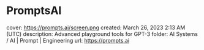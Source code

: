 # PromptsAI

cover: https://prompts.ai/screen.png
created: March 26, 2023 2:13 AM (UTC)
description: Advanced playground tools for GPT-3
folder: AI Systems / AI | Prompt | Engineering
url: https://prompts.ai